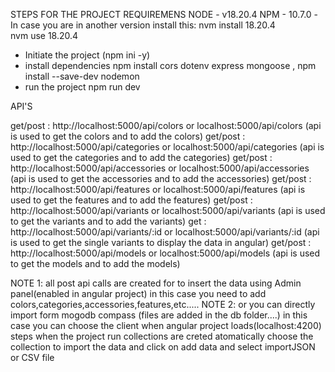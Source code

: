 STEPS FOR THE PROJECT
REQUIREMENS
  NODE  -  v18.20.4
  NPM   - 10.7.0
 -In case you are in another version 
     install this: nvm install 18.20.4  
                   nvm use 18.20.4 

- Initiate the project (npm ini -y)
- install dependencies
     npm install cors dotenv express mongoose ,  npm install --save-dev nodemon
- run the project
    npm run dev

API'S

get/post      :   http://localhost:5000/api/colors          or   localhost:5000/api/colors              (api is used to get the colors and to add the colors)
get/post      :   http://localhost:5000/api/categories      or   localhost:5000/api/categories          (api is used to get the categories and to add the categories)
get/post      :   http://localhost:5000/api/accessories     or   localhost:5000/api/accessories         (api is used to get the accessories and to add the accessories)
get/post      :   http://localhost:5000/api/features        or   localhost:5000/api/features            (api is used to get the features and to add the features)
get/post      :   http://localhost:5000/api/variants        or   localhost:5000/api/variants            (api is used to get the variants and to add the variants)
get           :   http://localhost:5000/api/variants/:id    or   localhost:5000/api/variants/:id        (api is used to get the single variants to display the data in angular)
get/post      :   http://localhost:5000/api/models          or   localhost:5000/api/models               (api is used to get the models and to add the models)

NOTE 1: all  post api calls are created for to insert the data using Admin panel(enabled in angular project) in this case you need to add colors,categories,accessories,features,etc.....
NOTE 2: or you can directly import form mogodb compass (files are added in the db folder....) in this case you can choose the client when angular project loads(localhost:4200)
        steps 
        when the project run collections are creted atomatically choose the collection to import the data and click on add data and select importJSON or CSV file
